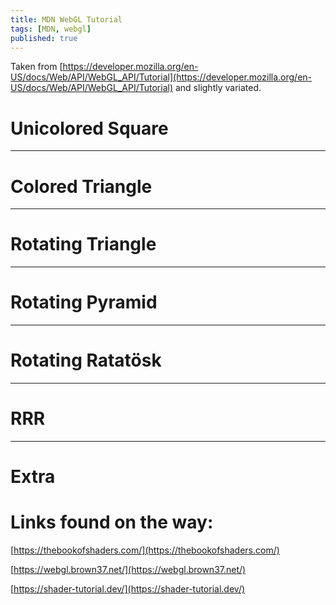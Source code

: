 ```yaml
---
title: MDN WebGL Tutorial
tags: [MDN, webgl]
published: true
---
```

Taken from [https://developer.mozilla.org/en-US/docs/Web/API/WebGL_API/Tutorial](https://developer.mozilla.org/en-US/docs/Web/API/WebGL_API/Tutorial) and slightly variated.

<script type="text/javascript" src="/assets/js/mdn-webgl/gl-matrix/gl-matrix-min.js"></script>

# Unicolored Square

<canvas id="gl-canvas-02" width="640" height="480"></canvas>
<script type="module" src="/assets/js/mdn-webgl/tutorial-02.js"></script>
<hr>

# Colored Triangle

<canvas id="gl-canvas-03" width="640" height="480"></canvas>
<script type="module" src="/assets/js/mdn-webgl/tutorial-03.js"></script>
<hr>

# Rotating Triangle

<canvas id="gl-canvas-04" width="640" height="480"></canvas>
<script type="module" src="/assets/js/mdn-webgl/tutorial-04.js"></script>
<hr>

# Rotating Pyramid

<canvas id="gl-canvas-05" width="640" height="480"></canvas>
<script type="module" src="/assets/js/mdn-webgl/tutorial-05.js"></script>
<hr>

# Rotating Ratatösk

<canvas id="gl-canvas-06" width="640" height="480"></canvas>
<script type="module" src="/assets/js/mdn-webgl/tutorial-06.js"></script>
<hr>

# RRR

<canvas id="gl-canvas-07" width="640" height="480"></canvas>
<script type="module" src="/assets/js/mdn-webgl/tutorial-07.js"></script>
<hr>

# Extra

<canvas id="gl-canvas-08" width="400" height="400"></canvas>
<script type="module" src="/assets/js/mdn-webgl/extra.js"></script>

# Links found on the way:
[https://thebookofshaders.com/](https://thebookofshaders.com/)

[https://webgl.brown37.net/](https://webgl.brown37.net/)

[https://shader-tutorial.dev/](https://shader-tutorial.dev/)
